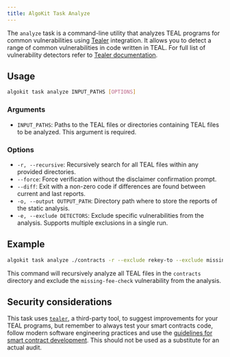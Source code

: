 ```yaml
---
title: AlgoKit Task Analyze
---
```

The `analyze` task is a command-line utility that analyzes TEAL programs for common vulnerabilities using [Tealer](https://github.com/crytic/tealer) integration. It allows you to detect a range of common vulnerabilities in code written in TEAL. For full list of vulnerability detectors refer to [Tealer documentation](https://github.com/crytic/tealer?tab=readme-ov-file#detectors).

## Usage

```bash
algokit task analyze INPUT_PATHS [OPTIONS]
```

### Arguments

- `INPUT_PATHS`: Paths to the TEAL files or directories containing TEAL files to be analyzed. This argument is required.

### Options

- `-r, --recursive`: Recursively search for all TEAL files within any provided directories.
- `--force`: Force verification without the disclaimer confirmation prompt.
- `--diff`: Exit with a non-zero code if differences are found between current and last reports.
- `-o, --output OUTPUT_PATH`: Directory path where to store the reports of the static analysis.
- `-e, --exclude DETECTORS`: Exclude specific vulnerabilities from the analysis. Supports multiple exclusions in a single run.

## Example

```bash
algokit task analyze ./contracts -r --exclude rekey-to --exclude missing-fee-check
```

This command will recursively analyze all TEAL files in the `contracts` directory and exclude the `missing-fee-check` vulnerability from the analysis.

## Security considerations

This task uses [`tealer`](https://github.com/crytic/tealer), a third-party tool, to suggest improvements for your TEAL programs, but remember to always test your smart contracts code, follow modern software engineering practices and use the [guidelines for smart contract development](https://dev.algorand.co/docs/concepts/smart-contracts/overview/). This should not be used as a substitute for an actual audit.